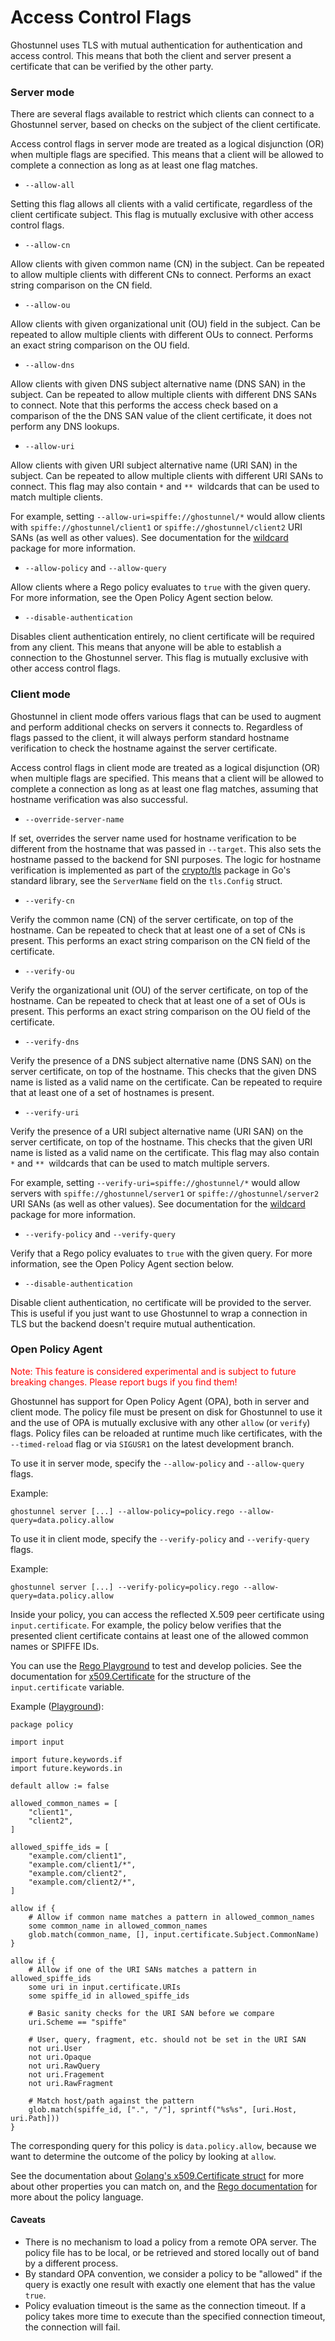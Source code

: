 Access Control Flags
====================

Ghostunnel uses TLS with mutual authentication for authentication and access
control. This means that both the client and server present a certificate that
can be verified by the other party. 

### Server mode

There are several flags available to restrict which clients can connect to a
Ghostunnel server, based on checks on the subject of the client certificate. 

Access control flags in server mode are treated as a logical disjunction (OR) 
when multiple flags are specified. This means that a client will be allowed to
complete a connection as long as at least one flag matches.

* `--allow-all`

Setting this flag allows all clients with a valid certificate, regardless of
the client certificate subject. This flag is mutually exclusive with other
access control flags.

* `--allow-cn`

Allow clients with given common name (CN) in the subject. Can be repeated to
allow multiple clients with different CNs to connect. Performs an exact string
comparison on the CN field.

* `--allow-ou`

Allow clients with given organizational unit (OU) field in the subject. Can be
repeated to allow multiple clients with different OUs to connect. Performs an
exact string comparison on the OU field.

* `--allow-dns`

Allow clients with given DNS subject alternative name (DNS SAN) in the subject.
Can be repeated to allow multiple clients with different DNS SANs to connect.
Note that this performs the access check based on a comparison of the the DNS
SAN value of the client certificate, it does not perform any DNS lookups.

* `--allow-uri`

Allow clients with given URI subject alternative name (URI SAN) in the subject.
Can be repeated to allow multiple clients with different URI SANs to connect.
This flag may also contain `*` and `** `wildcards that can be used to match
multiple clients.

For example, setting `--allow-uri=spiffe://ghostunnel/*` would allow clients
with `spiffe://ghostunnel/client1` or `spiffe://ghostunnel/client2` URI SANs (as
well as other values). See documentation for the [wildcard][wildcard] package
for more information.

* `--allow-policy` and `--allow-query`

Allow clients where a Rego policy evaluates to `true` with the given query.
For more information, see the Open Policy Agent section below.

* `--disable-authentication`

Disables client authentication entirely, no client certificate will be required
from any client. This means that anyone will be able to establish a connection
to the Ghostunnel server. This flag is mutually exclusive with other access
control flags.

### Client mode

Ghostunnel in client mode offers various flags that can be used to augment and
perform additional checks on servers it connects to. Regardless of flags passed
to the client, it will always perform standard hostname verification to check
the hostname against the server certificate.

Access control flags in client mode are treated as a logical disjunction (OR) 
when multiple flags are specified. This means that a client will be allowed to
complete a connection as long as at least one flag matches, assuming that
hostname verification was also successful.

* `--override-server-name`

If set, overrides the server name used for hostname verification to be
different from the hostname that was passed in `--target`. This also sets the
hostname passed to the backend for SNI purposes. The logic for hostname
verification is implemented as part of the [crypto/tls][tls] package in Go's
standard library, see the `ServerName` field on the `tls.Config` struct.

* `--verify-cn`

Verify the common name (CN) of the server certificate, on top of the hostname.
Can be repeated to check that at least one of a set of CNs is present. This
performs an exact string comparison on the CN field of the certificate.

* `--verify-ou`

Verify the organizational unit (OU) of the server certificate, on top of the
hostname. Can be repeated to check that at least one of a set of OUs is
present. This performs an exact string comparison on the OU field of the
certificate.

* `--verify-dns`

Verify the presence of a DNS subject alternative name (DNS SAN) on the server
certificate, on top of the hostname. This checks that the given DNS name is
listed as a valid name on the certificate. Can be repeated to require
that at least one of a set of hostnames is present.

* `--verify-uri`

Verify the presence of a URI subject alternative name (URI SAN) on the server
certificate, on top of the hostname. This checks that the given URI name is
listed as a valid name on the certificate. This flag may also contain `*` and
`** `wildcards that can be used to match multiple servers.

For example, setting `--verify-uri=spiffe://ghostunnel/*` would allow servers
with `spiffe://ghostunnel/server1` or `spiffe://ghostunnel/server2` URI SANs (as
well as other values). See documentation for the [wildcard][wildcard] package
for more information.

[wildcard]: https://godoc.org/github.com/ghostunnel/ghostunnel/wildcard

* `--verify-policy` and `--verify-query`

Verify that a Rego policy evaluates to `true` with the given query.
For more information, see the Open Policy Agent section below.

* `--disable-authentication`

Disable client authentication, no certificate will be provided to the server.
This is useful if you just want to use Ghostunnel to wrap a connection in TLS
but the backend doesn't require mutual authentication.

[tls]: https://golang.org/pkg/crypto/tls
[wildcard]: https://godoc.org/github.com/ghostunnel/ghostunnel/wildcard

### Open Policy Agent

<span style="color:red">Note: This feature is considered experimental and is
subject to future breaking changes. Please report bugs if you find them!</span>

Ghostunnel has support for Open Policy Agent (OPA), both in server and client
mode. The policy file must be present on disk for Ghostunnel to use it and the
use of OPA is mutually exclusive with any other `allow` (or `verify`) flags.
Policy files can be reloaded at runtime much like certificates, with the
`--timed-reload` flag or via `SIGUSR1` on the latest development branch.

To use it in server mode, specify the `--allow-policy` and `--allow-query` flags.

Example:
```
ghostunnel server [...] --allow-policy=policy.rego --allow-query=data.policy.allow
```

To use it in client mode, specify the `--verify-policy` and `--verify-query` flags.

Example:
```
ghostunnel server [...] --verify-policy=policy.rego --allow-query=data.policy.allow
```

Inside your policy, you can access the reflected X.509 peer certificate using
`input.certificate`. For example, the policy below verifies that the presented
client certificate contains at least one of the allowed common names or SPIFFE
IDs.

You can use the [Rego Playground](https://play.openpolicyagent.org) to test and
develop policies. See the documentation for [x509.Certificate](https://pkg.go.dev/crypto/x509#Certificate) 
for the structure of the `input.certificate` variable.

Example ([Playground](https://play.openpolicyagent.org/p/uMcOcUkQPE)):
```rego
package policy

import input

import future.keywords.if
import future.keywords.in

default allow := false

allowed_common_names = [
	"client1",
	"client2",
]

allowed_spiffe_ids = [
	"example.com/client1",
	"example.com/client1/*",
	"example.com/client2",
	"example.com/client2/*",
]

allow if {
	# Allow if common name matches a pattern in allowed_common_names
	some common_name in allowed_common_names
	glob.match(common_name, [], input.certificate.Subject.CommonName)
}

allow if {
	# Allow if one of the URI SANs matches a pattern in allowed_spiffe_ids
	some uri in input.certificate.URIs
	some spiffe_id in allowed_spiffe_ids

	# Basic sanity checks for the URI SAN before we compare
	uri.Scheme == "spiffe"

	# User, query, fragment, etc. should not be set in the URI SAN
	not uri.User
	not uri.Opaque
	not uri.RawQuery
	not uri.Fragement
	not uri.RawFragment

	# Match host/path against the pattern
	glob.match(spiffe_id, [".", "/"], sprintf("%s%s", [uri.Host, uri.Path]))
}
```

The corresponding query for this policy is `data.policy.allow`, because we
want to determine the outcome of the policy by looking at `allow`.

See the documentation about [Golang's x509.Certificate
struct](https://pkg.go.dev/crypto/x509#Certificate) for more about other
properties you can match on, and the [Rego
documentation](https://www.openpolicyagent.org/docs/latest/policy-language/)
for more about the policy language.

#### Caveats

* There is no mechanism to load a policy from a remote OPA server. The policy
  file has to be local, or be retrieved and stored locally out of band by a
  different process.
* By standard OPA convention, we consider a policy to be "allowed" if the query
  is exactly one result with exactly one element that has the value `true`.
* Policy evaluation timeout is the same as the connection timeout. If a policy
  takes more time to execute than the specified connection timeout, the connection
  will fail.
